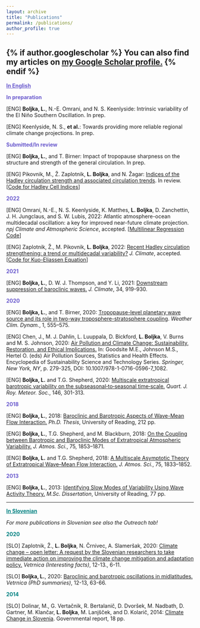 ```yaml
---
layout: archive
title: "Publications"
permalink: /publications/
author_profile: true
---
```


{% if author.googlescholar %}
  You can also find my articles on <u><a href="{{https://scholar.google.com/citations?user=-rmSBisAAAAJ&hl=en}}">my Google Scholar profile</a>.</u>
{% endif %}
---
<b><font color="slateblue"><u>In English</u></font></b> 

<b><font color="slateblue">In preparation</font></b>

[ENG] <b>Boljka, L.</b>, N.-E. Omrani, and N. S. Keenlyside: Intrinsic variability of the El Niño Southern Oscillation. In prep. 

[ENG] Keenlyside, N. S., <b>et al.</b>: Towards providing more reliable regional climate change projections. In prep.

<b><font color="slateblue">Submitted/In review</font></b>

[ENG] <b>Boljka, L.</b>, and T. Birner: Impact of tropopause sharpness on the structure and strength of the general circulation. In prep. <!--[<a href="https://github.com/lina-boljka/gfdl-fms">Model Code</a>]-->

[ENG] Pikovnik, M., Ž. Zaplotnik, <b>L. Boljka</b>, and N. Žagar: <a href="https://doi.org/10.5194/wcd-2021-50">Indices of the Hadley circulation strength and associated circulation trends</a>. In review. [<a href="https://github.com/zaplotnik/Hadley-cell-strength">Code for Hadley Cell Indices</a>]

<b><font color="slateblue">2022</font></b>

[ENG] Omrani, N.-E., N. S. Keenlyside, K. Matthes, <b>L. Boljka</b>, D. Zanchettin, J. H. Jungclaus, and S. W. Lubis, 2022: Atlantic atmosphere-ocean multidecadal oscillation: a key for improved near-future climate projection. <i>npj Climate and Atmospheric Science</i>, accepted. [<a href="https://github.com/lina-boljka/multi-linear-regression-projection">Multilinear Regression Code</a>]

[ENG] Zaplotnik, Ž., M. Pikovnik, <b>L. Boljka</b>, 2022: <a href="https://doi.org/10.1175/JCLI-D-21-0204.1">Recent Hadley circulation strengthening: a trend or multidecadal variability?</a> <i>J. Climate</i>, accepted. [<a href="https://github.com/mpikovnik/Evaluating-contributions-to-global-Hadley-cell-using-Kuo-Eliassen-equation">Code for Kuo-Eliassen Equation</a>]

<b><font color="slateblue">2021</font></b>

[ENG] <b>Boljka, L.</b>, D. W. J. Thompson, and Y. Li, 2021: <a href="https://doi.org/10.1175/JCLI-D-20-0483.1">Downstream suppression of baroclinic waves.</a> <i>J. Climate</i>, 34, 919-930. 

<b><font color="slateblue">2020</font></b>

[ENG] <b>Boljka, L.</b>, and T. Birner, 2020: <a href="https://doi.org/10.5194/wcd-1-555-2020">Tropopause-level planetary wave source and its role in two-way troposphere-stratosphere coupling</a>. <i>Weather Clim. Dynam.</i>, 1, 555–575. 

[ENG] Chen, J., M. J. Dahlin, L. Luuppala, D. Bickford, <b>L. Boljka</b>, V. Burns and M. S. Johnson, 2020: <a href="https://doi.org/10.1007/978-1-0716-0596-7_1082">Air Pollution and Climate Change: Sustainability, Restoration, and Ethical Implications.</a> In: Goodsite M.E., Johnson M.S., Hertel O. (eds) Air Pollution Sources, Statistics and Health Effects. Encyclopedia of Sustainability Science and Technology Series. <i>Springer, New York, NY</i>, p. 279-325, DOI: 10.1007/978-1-0716-0596-7_1082.

[ENG] <b>Boljka, L.</b> and T.G. Shepherd, 2020: <a href="https://doi.org/10.1002/qj.3676">Multiscale extratropical barotropic variability on the subseasonal‐to‐seasonal time‐scale.</a> <i>Quart. J. Roy. Meteor. Soc.</i>, 146, 301-313. 

<b><font color="slateblue">2018</font></b>

[ENG] <b>Boljka, L.</b>, 2018: <a href="http://centaur.reading.ac.uk/82282/1/21024384_Boljka_thesis.pdf">Baroclinic and Barotropic Aspects of Wave-Mean Flow Interaction.</a> <i>Ph.D. Thesis</i>, University of Reading, 212 pp.

[ENG] <b>Boljka, L.</b>, T.G. Shepherd, and M. Blackburn, 2018: <a href="https://doi.org/10.1175/JAS-D-17-0370.1"> On the Coupling between Barotropic and Baroclinic Modes of Extratropical Atmospheric Variability.</a> <i>J. Atmos. Sci.</i>, 75, 1853–1871. 

[ENG] <b>Boljka, L.</b> and T.G. Shepherd, 2018: <a href="https://doi.org/10.1175/JAS-D-17-0307.1">A Multiscale Asymptotic Theory of Extratropical Wave–Mean Flow Interaction.</a> <i>J. Atmos. Sci.</i>, 75, 1833–1852. 

<b><font color="slateblue">2013</font></b>

[ENG] <b>Boljka, L.</b>, 2013: <a href="https://drive.google.com/open?id=0BznR66WFWnYJLTdENzZPcjdVQ3M">Identifying Slow Modes of Variability Using Wave Activity Theory.</a> <i>M.Sc. Dissertation</i>, University of Reading, 77 pp.

<hr>

<b><font color="teal"><u>In Slovenian</u></font></b>

<!--<b><font color="teal">Submitted/In review</font></b>-->

<i>For more publications in Slovenian see also the Outreach tab!</i>

<b><font color="teal">2020</font></b>

[SLO] Zaplotnik, Ž., <b>L. Boljka</b>, N. Črnivec, A. Slameršak, 2020: <a href="http://www.meteo-drustvo.si/glasilo/arhiv-vetrnic/">Climate change – open letter: A request by the Slovenian researchers to take immediate action on improving the climate change mitigation and adaptation policy.</a> <i>Vetrnica (Interesting facts)</i>, 12-13., 6-11.

[SLO] <b>Boljka, L.</b>, 2020: <a href="http://www.meteo-drustvo.si/glasilo/arhiv-vetrnic/">Baroclinic and barotropic oscillations in midlatitudes.</a> <i>Vetrnica (PhD summaries)</i>, 12-13, 63-66.

<b><font color="teal">2014</font></b>

[SLO] Dolinar, M., G. Vertačnik, R. Bertalanič, D. Dvoršek, M. Nadbath, D. Gartner, M. Klančar, <b>L. Boljka</b>, M. Lanjšček, and D. Kolarič, 2014: <a href="https://drive.google.com/open?id=1USfRRZ_D0cyPFsfiJXn20MiskLSp4-1Y">Climate Change in Slovenia</a>. Governmental report, 18 pp.


